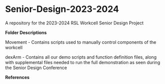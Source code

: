 # Senior-Design-2023-2024
A repository for the 2023-2024 RSL Workcell Senior Design Project

**Folder Descriptions**

Movement - Contains scripts used to manually control components of the workcell

dexArm - Contains all our demo scripts and function definition files, along with supplemental files needed to run the full demonstration as seen during the Senior Design Conference

**References**
